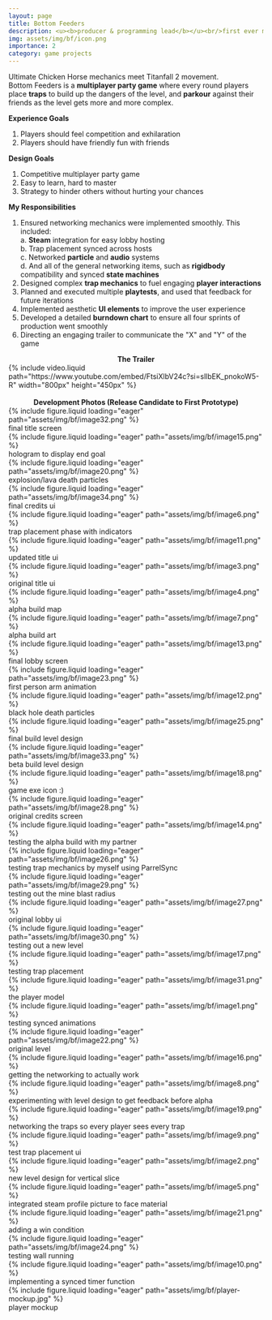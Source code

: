 ```yaml
---
layout: page
title: Bottom Feeders
description: <u><b>producer & programming lead</b></u><br/>first ever multiplayer game<br/>january - may 2025
img: assets/img/bf/icon.png
importance: 2
category: game projects
---
```


Ultimate Chicken Horse mechanics meet Titanfall 2 movement.<br>
Bottom Feeders is a <b>multiplayer party game</b> where every round players place <b>traps</b> to build up the dangers of the level, and <b>parkour</b> against their friends as the level gets more and more complex.

<b>Experience Goals </b>
1. Players should feel competition and exhilaration
2. Players should have friendly fun with friends

<b>Design Goals</b>
1. Competitive multiplayer party game
2. Easy to learn, hard to master
3. Strategy to hinder others without hurting your chances

<b>My Responsibilities</b>
1. Ensured networking mechanics were implemented smoothly. This included:<br>
&#9;a. <b>Steam</b> integration for easy lobby hosting<br>
&#9;b. Trap placement synced across hosts<br>
&#9;c. Networked <b>particle</b> and <b>audio</b> systems<br>
&#9;d. And all of the general networking items, such as <b>rigidbody</b> compatibility and synced <b>state machines</b><br>
2. Designed complex <b>trap mechanics</b> to fuel engaging <b>player interactions</b>
3. Planned and executed multiple <b>playtests</b>, and used that feedback for future iterations
4. Implemented aesthetic <b>UI elements</b> to improve the user experience
5. Developed a detailed <b>burndown chart</b> to ensure all four sprints of production went smoothly
6. Directing an engaging trailer to communicate the "X" and "Y" of the game

<center><b>The Trailer</b></center>
<div class="row">
    <div class="col-sm mt-3 mt-md-0">
    </div>
    <div class="col-sm mt-3 mt-md-0">
        {% include video.liquid path="https://www.youtube.com/embed/FtsiXlbV24c?si=sllbEK_pnokoW5-R" width="800px" height="450px" %}
    </div>
    <div class="col-sm mt-3 mt-md-0">
    </div>
</div>
<br>
<center><b>Development Photos (Release Candidate to First Prototype)</b></center>
<div class="row">
    <div class="col-sm mt-3 mt-md-0">
        {% include figure.liquid loading="eager" path="assets/img/bf/image32.png" %}
        <div class="caption">final title screen</div>
        {% include figure.liquid loading="eager" path="assets/img/bf/image15.png" %}
        <div class="caption">hologram to display end goal</div>
        {% include figure.liquid loading="eager" path="assets/img/bf/image20.png" %}
        <div class="caption">explosion/lava death particles</div>
        {% include figure.liquid loading="eager" path="assets/img/bf/image34.png" %}
        <div class="caption">final credits ui</div>
        {% include figure.liquid loading="eager" path="assets/img/bf/image6.png" %}
        <div class="caption">trap placement phase with indicators</div>
        {% include figure.liquid loading="eager" path="assets/img/bf/image11.png" %}
        <div class="caption">updated title ui</div>
        {% include figure.liquid loading="eager" path="assets/img/bf/image3.png" %}
        <div class="caption">original title ui</div>
        {% include figure.liquid loading="eager" path="assets/img/bf/image4.png" %}
        <div class="caption">alpha build map</div>
        {% include figure.liquid loading="eager" path="assets/img/bf/image7.png" %}
        <div class="caption">alpha build art</div>
    </div>
    <div class="col-sm mt-3 mt-md-0">
        {% include figure.liquid loading="eager" path="assets/img/bf/image13.png" %}
        <div class="caption">final lobby screen</div>
        {% include figure.liquid loading="eager" path="assets/img/bf/image23.png" %}
        <div class="caption">first person arm animation</div>
        {% include figure.liquid loading="eager" path="assets/img/bf/image12.png" %}
        <div class="caption">black hole death particles</div>
        {% include figure.liquid loading="eager" path="assets/img/bf/image25.png" %}
        <div class="caption">final build level design</div>
        {% include figure.liquid loading="eager" path="assets/img/bf/image33.png" %}
        <div class="caption">beta build level design</div>
        {% include figure.liquid loading="eager" path="assets/img/bf/image18.png" %}
        <div class="caption">game exe icon :)</div>
        {% include figure.liquid loading="eager" path="assets/img/bf/image28.png" %}
        <div class="caption">original credits screen</div>
        {% include figure.liquid loading="eager" path="assets/img/bf/image14.png" %}
        <div class="caption">testing the alpha build with my partner</div>
    </div>
</div>
<div class="row">
    <div class="col-sm mt-1 mt-md-0">
        {% include figure.liquid loading="eager" path="assets/img/bf/image26.png" %}
        <div class="caption">testing trap mechanics by myself using ParrelSync</div>
    </div>
</div>
<div class="row">
    <div class="col-sm mt-3 mt-md-0">
        {% include figure.liquid loading="eager" path="assets/img/bf/image29.png" %}
        <div class="caption">testing out the mine blast radius</div>
        {% include figure.liquid loading="eager" path="assets/img/bf/image27.png" %}
        <div class="caption">original lobby ui</div>
        {% include figure.liquid loading="eager" path="assets/img/bf/image30.png" %}
        <div class="caption">testing out a new level</div>
        {% include figure.liquid loading="eager" path="assets/img/bf/image17.png" %}
        <div class="caption">testing trap placement</div>
        {% include figure.liquid loading="eager" path="assets/img/bf/image31.png" %}
        <div class="caption">the player model</div>
        {% include figure.liquid loading="eager" path="assets/img/bf/image1.png" %}
        <div class="caption">testing synced animations</div>
        {% include figure.liquid loading="eager" path="assets/img/bf/image22.png" %}
        <div class="caption">original level</div>
        {% include figure.liquid loading="eager" path="assets/img/bf/image16.png" %}
        <div class="caption">getting the networking to actually work</div>
    </div>
    <div class="col-sm mt-3 mt-md-0">
        {% include figure.liquid loading="eager" path="assets/img/bf/image8.png" %}
        <div class="caption">experimenting with level design to get feedback before alpha</div>
        {% include figure.liquid loading="eager" path="assets/img/bf/image19.png" %}
        <div class="caption">networking the traps so every player sees every trap</div>
        {% include figure.liquid loading="eager" path="assets/img/bf/image9.png" %}
        <div class="caption">test trap placement ui</div>
        {% include figure.liquid loading="eager" path="assets/img/bf/image2.png" %}
        <div class="caption">new level design for vertical slice</div>
        {% include figure.liquid loading="eager" path="assets/img/bf/image5.png" %}
        <div class="caption">integrated steam profile picture to face material</div>
        {% include figure.liquid loading="eager" path="assets/img/bf/image21.png" %}
        <div class="caption">adding a win condition</div>
        {% include figure.liquid loading="eager" path="assets/img/bf/image24.png" %}
        <div class="caption">testing wall running</div>
        {% include figure.liquid loading="eager" path="assets/img/bf/image10.png" %}
        <div class="caption">implementing a synced timer function</div>
        {% include figure.liquid loading="eager" path="assets/img/bf/player-mockup.jpg" %}
        <div class="caption">player mockup</div>
    </div>
</div>